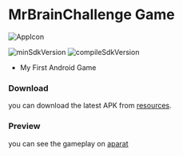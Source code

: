 # MrBrainChallenge Game

![AppIcon](../master/app/src/main/res/mipmap-xxhdpi/ic_launcher.png) 

![minSdkVersion](https://img.shields.io/badge/minSdkVersion-21-yellow.svg?style=true)
![compileSdkVersion](https://img.shields.io/badge/compileSdkVersion-28-green.svg?style=true)

- My First Android Game

### Download
     
you can download the latest APK from [resources](../master/app/release/app-release.apk).

### Preview

you can see the gameplay on [aparat](https://www.aparat.com/v/um4xl)
